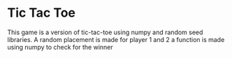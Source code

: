 
# Tic Tac Toe
This game is a version of tic-tac-toe using numpy and random seed libraries.
A random placement is made for player 1 and 2
a function is made using numpy to check for the winner

